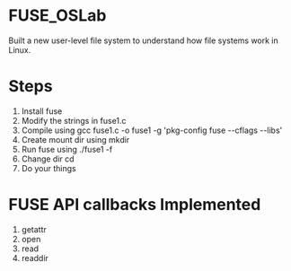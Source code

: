 # FUSE_OSLab
Built a new user-level file system to understand how file systems work in Linux.

# Steps

   1. Install fuse
   2. Modify the strings in fuse1.c
   3. Compile using gcc fuse1.c -o fuse1 -g 'pkg-config fuse --cflags --libs'
   4. Create mount dir using mkdir <name>
   5. Run fuse using ./fuse1 -f <name>
   6. Change dir cd <name>
   7. Do your things

# FUSE API callbacks Implemented
   1. getattr
   2. open
   3. read
   4. readdir
   

